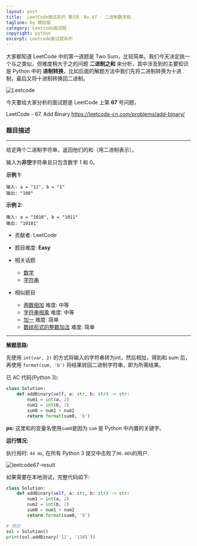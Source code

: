 ```yaml
---
layout: post
title:  LeetCode面试系列 第3天：No.67 - 二进制数求和
tagline: by 萌较瘦
category: Leetcode面试题
copyright: python
excerpt: Leetcode面试题系列
---
```


大家都知道 LeetCode 中的第一道题是 Two Sum，比较简单。我们今天决定挑一个与之类似，但难度稍大于之的问题 **二进制之和** 来分析，其中涉及到的主要知识是 Python 中的 **进制转换**，比如后面的解题方法中我们先将二进制转换为十进制，最后又将十进制转换回二进制。

![Leetcode](http://www.justdopython.com/assets/images/2019/python/LeetCode.png)

今天要给大家分析的面试题是 LeetCode 上第 **67** 号问题，

LeetCode - 67. Add Binary
<https://leetcode-cn.com/problems/add-binary/>



### 题目描述

------

给定两个二进制字符串，返回他们的和（用二进制表示）。

输入为**非空**字符串且只包含数字 1 和 0。



**示例 1:**

```
输入: a = "11", b = "1"
输出: "100"
```

**示例 2:**

```
输入: a = "1010", b = "1011"
输出: "10101"
```



- 贡献者: LeetCode



- 题目难度: **Easy**



- 相关话题
  - [数学](https://leetcode.com/tag/math)
  - [字符串](https://leetcode.com/tag/string)
  
  
  
- 相似题目
  - [两数相加](https://leetcode-cn.com/problems/add-two-numbers/)   难度: 中等
  - [字符串相乘](https://leetcode-cn.com/problems/multiply-strings/)   难度: 中等
  - [加一](https://leetcode-cn.com/problems/plus-one/)   难度: 简单
  - [数组形式的整数加法](https://leetcode-cn.com/problems/add-to-array-form-of-integer/)   难度: 简单

------

**解题思路:**

先使用 `int(var, 2)` 的方式将输入的字符串转为int，然后相加，得到和 sum 后，再使用 `format(sum, 'b')` 将结果转回二进制字符串，即为所需结果。



已 AC 代码(Python 3):

```python
class Solution:
    def addBinary(self, a: str, b: str) -> str:
        num1 = int(a, 2)
        num2 = int(b, 2)
        sum0 = num1 + num2
        return format(sum0, 'b')
```

**ps:** 这里和的变量名使用`sum0`是因为 `sum` 是 Python 中内置的关键字。



**运行情况:**

执行用时: `44 ms`, 在所有 Python 3 提交中击败了`96.46%`的用户.

![leetcode67-result](http://www.justdopython.com/assets/images/2019/python/leetcode67-result.png)



如果需要在本地测试，完整代码如下:

```python
class Solution:
    def addBinary(self, a: str, b: str) -> str:
        num1 = int(a, 2)
        num2 = int(b, 2)
        sum0 = num1 + num2
        return format(sum0, 'b')

# 测试
sol = Solution()
print(sol.addBinary('11', '1101'))
```










